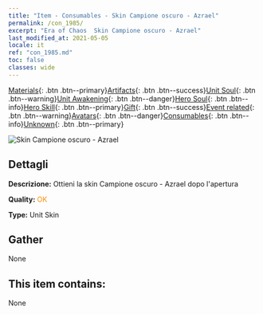 ```yaml
---
title: "Item - Consumables - Skin Campione oscuro - Azrael"
permalink: /con_1985/
excerpt: "Era of Chaos  Skin Campione oscuro - Azrael"
last_modified_at: 2021-05-05
locale: it
ref: "con_1985.md"
toc: false
classes: wide
---
```

 [Materials](/ItemsIT/){: .btn .btn--primary}[Artifacts](/ItemsIT/Artifacts/){: .btn .btn--success}[Unit Soul](/ItemsIT/UnitSoul/){: .btn .btn--warning}[Unit Awakening](/ItemsIT/UnitAwakening/){: .btn .btn--danger}[Hero Soul](/ItemsIT/HeroSoul/){: .btn .btn--info}[Hero Skill](/ItemsIT/HeroSkill/){: .btn .btn--primary}[Gift](/ItemsIT/Gift/){: .btn .btn--success}[Event related](/ItemsIT/Events/){: .btn .btn--warning}[Avatars](/ItemsIT/Avatars/){: .btn .btn--danger}[Consumables](/ItemsIT/Consumables/){: .btn .btn--info}[Unknown](/ItemsIT/Unknown/){: .btn .btn--primary}

 ![Skin Campione oscuro - Azrael](/images/u/ti_sishenpifu2.jpg)

## Dettagli
 **Descrizione:** Ottieni la skin Campione oscuro - Azrael dopo l'apertura

 **Quality:** <span style="color: #FF8C00">OK</span>

 **Type:** Unit Skin

## Gather

  None

## This item contains:

  None

